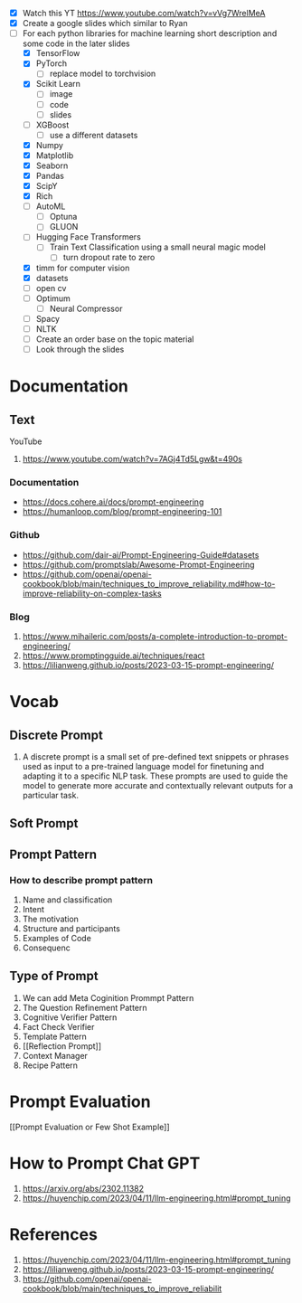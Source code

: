 - [x] Watch this YT https://www.youtube.com/watch?v=vVg7WrelMeA
- [x] Create a google slides which similar to Ryan 
- [ ] For each python libraries for machine learning short description  and some code in the later slides 
	- [x]  TensorFlow 
	- [x] PyTorch 
		- [ ] replace model to torchvision
	- [x] Scikit Learn 
		- [ ] image
		- [ ] code 
		- [ ] slides
	- [ ] XGBoost
		- [ ] use a different datasets
	- [x] Numpy
	- [x] Matplotlib
	- [x] Seaborn
	- [x] Pandas 
	- [x] ScipY
	- [x] Rich 
	- [ ] AutoML
		- [ ] Optuna
		- [ ] GLUON
	- [ ] Hugging Face Transformers 
		- [ ] Train Text Classification using a small neural magic model 
			- [ ] turn dropout rate to zero 
	- [x] timm for computer vision 
	- [x] datasets
	- [ ] open cv 
	- [ ] Optimum 
		- [ ] Neural Compressor
	- [ ] Spacy
	- [ ] NLTK 
	- [ ] Create an order base on the topic material 
	- [ ] Look through the slides 
# Documentation 

## Text

 YouTube
1. https://www.youtube.com/watch?v=7AGj4Td5Lgw&t=490s

### Documentation
- https://docs.cohere.ai/docs/prompt-engineering
- https://humanloop.com/blog/prompt-engineering-101

### Github
- https://github.com/dair-ai/Prompt-Engineering-Guide#datasets
- https://github.com/promptslab/Awesome-Prompt-Engineering
- https://github.com/openai/openai-cookbook/blob/main/techniques_to_improve_reliability.md#how-to-improve-reliability-on-complex-tasks
### Blog
1. https://www.mihaileric.com/posts/a-complete-introduction-to-prompt-engineering/
2. https://www.promptingguide.ai/techniques/react
3. https://lilianweng.github.io/posts/2023-03-15-prompt-engineering/

# Vocab 

## Discrete Prompt 
1. A discrete prompt is a small set of pre-defined text snippets or phrases used as input to a pre-trained language model for finetuning and adapting it to a specific NLP task. These prompts are used to guide the model to generate more accurate and contextually relevant outputs for a particular task.
## Soft Prompt

## Prompt Pattern

### How to describe prompt pattern


1. Name and classification
2. Intent
3. The motivation
4. Structure and participants
5. Examples of Code
6. Consequenc


## Type of Prompt 

1. We can add Meta Coginition Prommpt Pattern
2. The Question Refinement Pattern
3. Cognitive Verifier Pattern
4. Fact Check Verifier
5. Template Pattern 
6. [[Reflection Prompt]]
7. Context Manager 
8. Recipe Pattern

# Prompt Evaluation 
[[Prompt Evaluation or Few Shot Example]]


# How to Prompt Chat GPT
1. https://arxiv.org/abs/2302.11382
2. https://huyenchip.com/2023/04/11/llm-engineering.html#prompt_tuning

# References
1. https://huyenchip.com/2023/04/11/llm-engineering.html#prompt_tuning
2. https://lilianweng.github.io/posts/2023-03-15-prompt-engineering/
3. https://github.com/openai/openai-cookbook/blob/main/techniques_to_improve_reliabilit